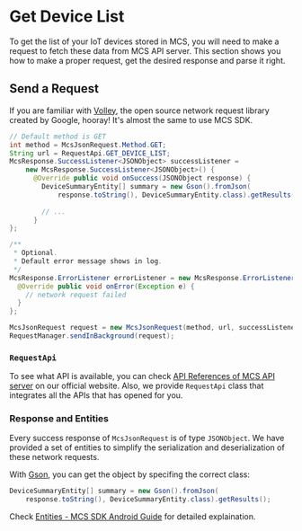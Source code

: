# Get Device List

To get the list of your IoT devices stored in MCS, you will need to make a request to fetch these data from MCS API server. This section shows you how to make a proper request, get the desired response and parse it right.

## Send a Request

If you are familiar with [Volley][volley], the open source network request library created by Google, hooray! It's almost the same to use MCS SDK. 

```java
// Default method is GET 
int method = McsJsonRequest.Method.GET;
String url = RequestApi.GET_DEVICE_LIST;
McsResponse.SuccessListener<JSONObject> successListener =
    new McsResponse.SuccessListener<JSONObject>() {
      @Override public void onSuccess(JSONObject response) {
        DeviceSummaryEntity[] summary = new Gson().fromJson(
            response.toString(), DeviceSummaryEntity.class).getResults();
            
        // ...
      }
};

/**
 * Optional.
 * Default error message shows in log.
 */
McsResponse.ErrorListener errorListener = new McsResponse.ErrorListener() {
  @Override public void onError(Exception e) {
    // network request failed
  }
};

McsJsonRequest request = new McsJsonRequest(method, url, successListener, errorListener);
RequestManager.sendInBackground(request);
```

### `RequestApi`

To see what API is available, you can check [API References of MCS API server][mcs-api] on our official website. Also, we provide `RequestApi` class that integrates all the APIs that has opened for you.

### Response and Entities 

Every success response of `McsJsonRequest` is of type `JSONObject`. We have provided a set of entities to simplify the serialization and deserialization of these network requests.

With [Gson][gson], you can get the object by specifing the correct class: 

```java
DeviceSummaryEntity[] summary = new Gson().fromJson(
    response.toString(), DeviceSummaryEntity.class).getResults();
```

Check [Entities - MCS SDK Android Guide][sdk-guide-entities] for detailed explaination.



[mcs-api]: https://mcs.mediatek.com/resources/latest/api_references/
[sdk-guide-entities]: https://mtk-mcs.gitbooks.io/mcs-sdk-android-guide/content/entities.html

[volley]: https://android.googlesource.com/platform/frameworks/volley/
[gson]: https://github.com/google/gson